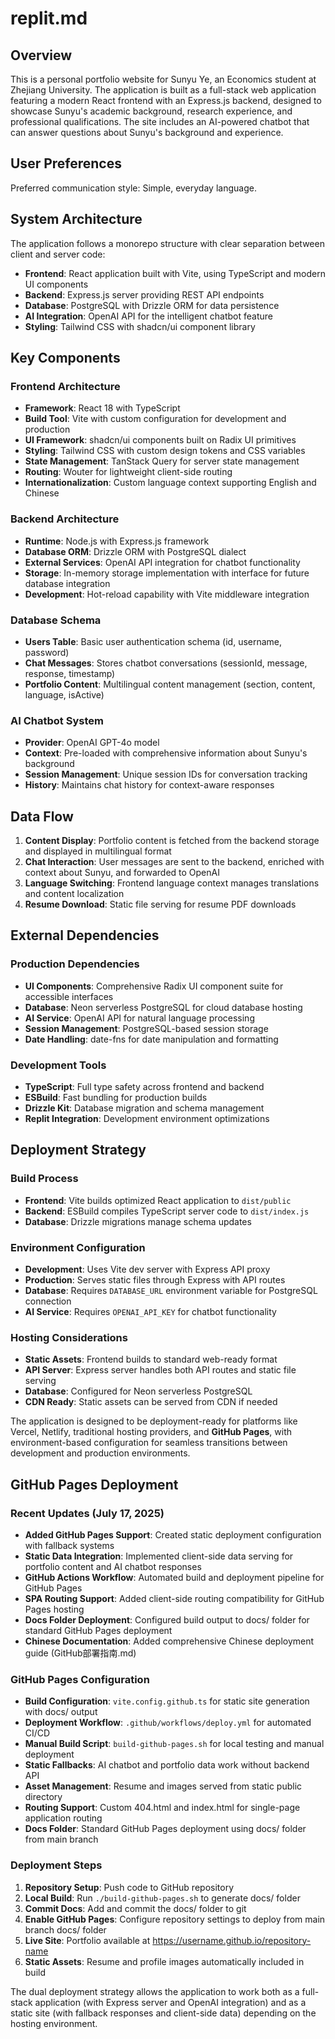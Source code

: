 # replit.md

## Overview

This is a personal portfolio website for Sunyu Ye, an Economics student at Zhejiang University. The application is built as a full-stack web application featuring a modern React frontend with an Express.js backend, designed to showcase Sunyu's academic background, research experience, and professional qualifications. The site includes an AI-powered chatbot that can answer questions about Sunyu's background and experience.

## User Preferences

Preferred communication style: Simple, everyday language.

## System Architecture

The application follows a monorepo structure with clear separation between client and server code:

- **Frontend**: React application built with Vite, using TypeScript and modern UI components
- **Backend**: Express.js server providing REST API endpoints
- **Database**: PostgreSQL with Drizzle ORM for data persistence
- **AI Integration**: OpenAI API for the intelligent chatbot feature
- **Styling**: Tailwind CSS with shadcn/ui component library

## Key Components

### Frontend Architecture
- **Framework**: React 18 with TypeScript
- **Build Tool**: Vite with custom configuration for development and production
- **UI Framework**: shadcn/ui components built on Radix UI primitives
- **Styling**: Tailwind CSS with custom design tokens and CSS variables
- **State Management**: TanStack Query for server state management
- **Routing**: Wouter for lightweight client-side routing
- **Internationalization**: Custom language context supporting English and Chinese

### Backend Architecture
- **Runtime**: Node.js with Express.js framework
- **Database ORM**: Drizzle ORM with PostgreSQL dialect
- **External Services**: OpenAI API integration for chatbot functionality
- **Storage**: In-memory storage implementation with interface for future database integration
- **Development**: Hot-reload capability with Vite middleware integration

### Database Schema
- **Users Table**: Basic user authentication schema (id, username, password)
- **Chat Messages**: Stores chatbot conversations (sessionId, message, response, timestamp)
- **Portfolio Content**: Multilingual content management (section, content, language, isActive)

### AI Chatbot System
- **Provider**: OpenAI GPT-4o model
- **Context**: Pre-loaded with comprehensive information about Sunyu's background
- **Session Management**: Unique session IDs for conversation tracking
- **History**: Maintains chat history for context-aware responses

## Data Flow

1. **Content Display**: Portfolio content is fetched from the backend storage and displayed in multilingual format
2. **Chat Interaction**: User messages are sent to the backend, enriched with context about Sunyu, and forwarded to OpenAI
3. **Language Switching**: Frontend language context manages translations and content localization
4. **Resume Download**: Static file serving for resume PDF downloads

## External Dependencies

### Production Dependencies
- **UI Components**: Comprehensive Radix UI component suite for accessible interfaces
- **Database**: Neon serverless PostgreSQL for cloud database hosting
- **AI Service**: OpenAI API for natural language processing
- **Session Management**: PostgreSQL-based session storage
- **Date Handling**: date-fns for date manipulation and formatting

### Development Tools
- **TypeScript**: Full type safety across frontend and backend
- **ESBuild**: Fast bundling for production builds
- **Drizzle Kit**: Database migration and schema management
- **Replit Integration**: Development environment optimizations

## Deployment Strategy

### Build Process
- **Frontend**: Vite builds optimized React application to `dist/public`
- **Backend**: ESBuild compiles TypeScript server code to `dist/index.js`
- **Database**: Drizzle migrations manage schema updates

### Environment Configuration
- **Development**: Uses Vite dev server with Express API proxy
- **Production**: Serves static files through Express with API routes
- **Database**: Requires `DATABASE_URL` environment variable for PostgreSQL connection
- **AI Service**: Requires `OPENAI_API_KEY` for chatbot functionality

### Hosting Considerations
- **Static Assets**: Frontend builds to standard web-ready format
- **API Server**: Express server handles both API routes and static file serving
- **Database**: Configured for Neon serverless PostgreSQL
- **CDN Ready**: Static assets can be served from CDN if needed

The application is designed to be deployment-ready for platforms like Vercel, Netlify, traditional hosting providers, and **GitHub Pages**, with environment-based configuration for seamless transitions between development and production environments.

## GitHub Pages Deployment

### Recent Updates (July 17, 2025)
- **Added GitHub Pages Support**: Created static deployment configuration with fallback systems
- **Static Data Integration**: Implemented client-side data serving for portfolio content and AI chatbot responses
- **GitHub Actions Workflow**: Automated build and deployment pipeline for GitHub Pages
- **SPA Routing Support**: Added client-side routing compatibility for GitHub Pages hosting
- **Docs Folder Deployment**: Configured build output to docs/ folder for standard GitHub Pages deployment
- **Chinese Documentation**: Added comprehensive Chinese deployment guide (GitHub部署指南.md)

### GitHub Pages Configuration
- **Build Configuration**: `vite.config.github.ts` for static site generation with docs/ output
- **Deployment Workflow**: `.github/workflows/deploy.yml` for automated CI/CD  
- **Manual Build Script**: `build-github-pages.sh` for local testing and manual deployment
- **Static Fallbacks**: AI chatbot and portfolio data work without backend API
- **Asset Management**: Resume and images served from static public directory
- **Routing Support**: Custom 404.html and index.html for single-page application routing
- **Docs Folder**: Standard GitHub Pages deployment using docs/ folder from main branch

### Deployment Steps
1. **Repository Setup**: Push code to GitHub repository
2. **Local Build**: Run `./build-github-pages.sh` to generate docs/ folder
3. **Commit Docs**: Add and commit the docs/ folder to git
4. **Enable GitHub Pages**: Configure repository settings to deploy from main branch docs/ folder  
5. **Live Site**: Portfolio available at https://username.github.io/repository-name
6. **Static Assets**: Resume and profile images automatically included in build

The dual deployment strategy allows the application to work both as a full-stack application (with Express server and OpenAI integration) and as a static site (with fallback responses and client-side data) depending on the hosting environment.